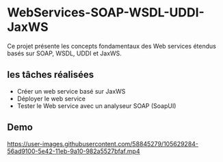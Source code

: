 # WebServices-SOAP-WSDL-UDDI-JaxWS
Ce projet présente les concepts fondamentaux des Web services étendus basés sur SOAP, WSDL, UDDI et JaxWS.
## les tâches réalisées
 - Créer un web service basé sur JaxWS
 - Déployer le web service
 - Tester le Web service avec un analyseur SOAP (SoapUI)
## Demo
https://user-images.githubusercontent.com/58845279/105629284-56ad9100-5e42-11eb-9a10-982a5527bfaf.mp4
